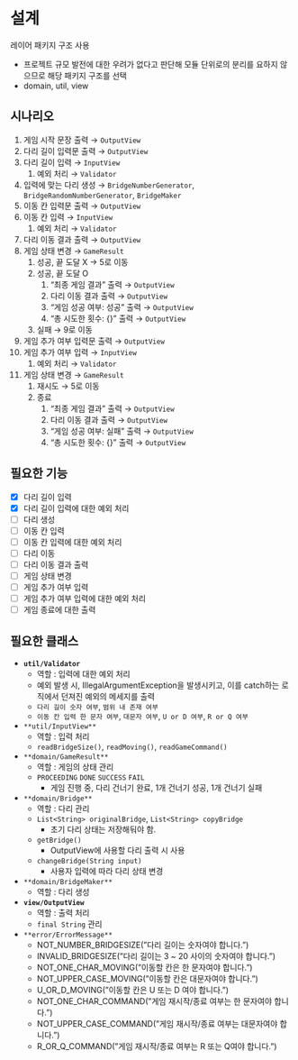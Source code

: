 # 설계
레이어 패키지 구조 사용
- 프로젝트 규모 발전에 대한 우려가 없다고 판단해 모듈 단위로의 분리를 요하지 않으므로 해당 패키지 구조를 선택
- domain, util, view

## 시나리오
1. 게임 시작 문장 출력 → `OutputView`
2. 다리 길이 입력문 출력 → `OutputView`
3. 다리 길이 입력 → `InputView`
    1. 예외 처리 → `Validator`
4. 입력에 맞는 다리 생성 → `BridgeNumberGenerator`, `BridgeRandomNumberGenerator`, `BridgeMaker`
5. 이동 칸 입력문 출력 → `OutputView`
6. 이동 칸 입력 → `InputView`
    1. 예외 처리 → `Validator`
7. 다리 이동 결과 출력 → `OutputView`
8. 게임 상태 변경 → `GameResult`
    1. 성공, 끝 도달 X → 5로 이동
    2. 성공, 끝 도달 O
        1. “최종 게임 결과” 출력 → `OutputView`
        2. 다리 이동 결과 출력 → `OutputView`
        3. “게임 성공 여부: 성공” 출력 → `OutputView`
        4. “총 시도한 횟수: {}” 출력 → `OutputView`
    3. 실패 → 9로 이동
9. 게임 추가 여부 입력문 출력 → `OutputView`
10. 게임 추가 여부 입력 → `InputView`
    1. 예외 처리 → `Validator`
11. 게임 상태 변경 → `GameResult`
    1. 재시도 → 5로 이동
    2. 종료
        1. “최종 게임 결과” 출력 → `OutputView`
        2. 다리 이동 결과 출력 → `OutputView`
        3. “게임 성공 여부: 실패” 출력 → `OutputView`
        4. “총 시도한 횟수: {}” 출력 → `OutputView`

## 필요한 기능
- [x]  다리 길이 입력
- [x]  다리 길이 입력에 대한 예외 처리
- [ ]  다리 생성
- [ ]  이동 칸 입력
- [ ]  이동 칸 입력에 대한 예외 처리
- [ ]  다리 이동
- [ ]  다리 이동 결과 출력
- [ ]  게임 상태 변경
- [ ]  게임 추가 여부 입력
- [ ]  게임 추가 여부 입력에 대한 예외 처리
- [ ]  게임 종료에 대한 출력

## 필요한 클래스
- **`util/Validator`**
    - 역할 : 입력에 대한 예외 처리
    - 예외 발생 시, IllegalArgumentException을 발생시키고,
      이를 catch하는 로직에서 던져진 예외의 메세지를 출력
    - `다리 길이 숫자 여부`, `범위 내 존재 여부`
    - `이동 칸 입력 한 문자 여부`, `대문자 여부`, `U or D 여부`, `R or Q 여부`
- `**util/InputView**`
    - 역할 : 입력 처리
    - `readBridgeSize()`, `readMoving()`, `readGameCommand()`
- `**domain/GameResult**`
    - 역할 : 게임의 상태 관리
    - `PROCEEDING` `DONE` `SUCCESS` `FAIL`
        - 게임 진행 중, 다리 건너기 완료, 1개 건너기 성공, 1개 건너기 실패
- `**domain/Bridge**`
    - 역할 : 다리 관리
    - `List<String> originalBridge`, `List<String> copyBridge`
        - 초기 다리 상태는 저장해둬야 함.
    - `getBridge()`
        - OutputView에 사용할 다리 출력 시 사용
    - `changeBridge(String input)`
        - 사용자 입력에 따라 다리 상태 변경
- `**domain/BridgeMaker**`
    - 역할 : 다리 생성
- **`view/OutputView`**
    - 역할 : 출력 처리
    - `final String` 관리
- `**error/ErrorMessage**`
    - NOT_NUMBER_BRIDGESIZE(”다리 길이는 숫자여야 합니다.”)
    - INVALID_BRIDGESIZE(”다리 길이는 3 ~ 20 사이의 숫자여야 합니다.”)
    - NOT_ONE_CHAR_MOVING(”이동할 칸은 한 문자여야 합니다.”)
    - NOT_UPPER_CASE_MOVING(”이동할 칸은 대문자여야 합니다.”)
    - U_OR_D_MOVING(”이동할 칸은 U 또는 D 여야 합니다.”)
    - NOT_ONE_CHAR_COMMAND(”게임 재시작/종료 여부는 한 문자여야 합니다.”)
    - NOT_UPPER_CASE_COMMAND(”게임 재시작/종료 여부는 대문자여야 합니다.”)
    - R_OR_Q_COMMAND(”게임 재시작/종료 여부는 R 또는 Q여야 합니다.”)